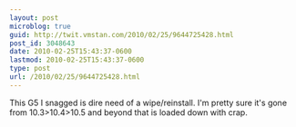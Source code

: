```yaml
---
layout: post
microblog: true
guid: http://twit.vmstan.com/2010/02/25/9644725428.html
post_id: 3048643
date: 2010-02-25T15:43:37-0600
lastmod: 2010-02-25T15:43:37-0600
type: post
url: /2010/02/25/9644725428.html
---
```

This G5 I snagged is dire need of a wipe/reinstall. I'm pretty sure it's gone from 10.3&gt;10.4&gt;10.5 and beyond that is loaded down with crap.
